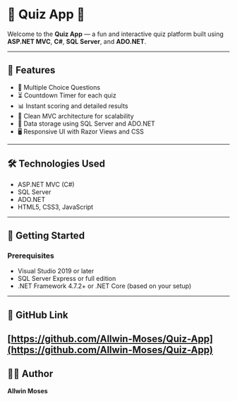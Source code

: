 # 🎉 Quiz App 🎉

Welcome to the **Quiz App** — a fun and interactive quiz platform built using **ASP.NET MVC**, **C#**, **SQL Server**, and **ADO.NET**.

---

## 🚀 Features

- 🎯 Multiple Choice Questions  
- ⏳ Countdown Timer for each quiz  
- 📊 Instant scoring and detailed results  
- 🧱 Clean MVC architecture for scalability  
- 💾 Data storage using SQL Server and ADO.NET  
- 🖥️ Responsive UI with Razor Views and CSS  

---

## 🛠️ Technologies Used

- ASP.NET MVC (C#)  
- SQL Server  
- ADO.NET  
- HTML5, CSS3, JavaScript  

---

## 🏁 Getting Started

### Prerequisites

- Visual Studio 2019 or later  
- SQL Server Express or full edition  
- .NET Framework 4.7.2+ or .NET Core (based on your setup)  

---

## 🔗 GitHub Link

[https://github.com/Allwin-Moses/Quiz-App](https://github.com/Allwin-Moses/Quiz-App)
---
## 🙋‍♂️ Author

**Allwin Moses**